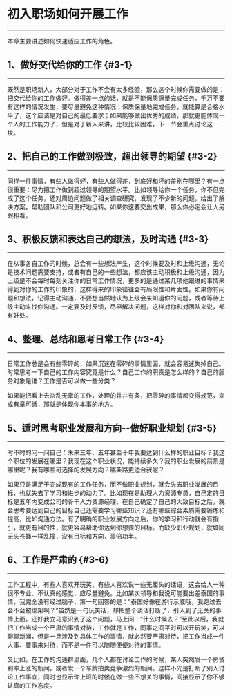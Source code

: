 # 初入职场如何开展工作

---

本章主要讲述如何快速适应工作的角色。

## 1、做好交代给你的工作 {#3-1}

---

既然是职场新人，大部分对于工作不会有太多经验，那么这个时候你需要做的是：把交代给你的工作做好。做得差一点的话，就是不能保质保量完成任务，千万不要有这样的情况发生，要尽量避免这种情况；保质保量地完成任务，就能算是合格水平了，这个应该是对自己的最低要求；如果能够做出优秀的成绩，那就更能体现一个人的工作能力了，但是对于新人来讲，比较比较困难，下一节会重点讨论这一块。

## 2、把自己的工作做到极致，超出领导的期望 {#3-2}

---

同样一件事情，有些人做得好，有些人做得差，到底好和坏的差别在哪里？有一点很重要：尽力把工作做到超过领导的期望水平。比如领导给你一个任务，你不但完成了这个任务，还对周边问题做了相关调查研究，发现了不少新的问题，给出了解决方案，帮助团队和公司更好地运转。如果你这要交出成果，那么你必定会让人另眼相看。

## 3、积极反馈和表达自己的想法，及时沟通 {#3-3}

---

在从事各自工作的时候，总会有一些想法产生，这个时候要及时和上级沟通，无论是技术问题需要支持，或者有自己的一些想法，都应该主动积极和上级沟通，因为上级是不会每时每刻关注你的日常工作情况，更多的是通过某几项他跟进的事情来得到对你的工作的印象的，这样得来的印象往往会有局限性和片面性。如果你有问题和想法，记得主动沟通，不要想当然地认为上级会来知道你的问题，或者等待上级主动来找你沟通。一定要及时反馈，尽早解决问题，这样对你和对团队来说，都有好处。

## 4、整理、总结和思考日常工作 {#3-4}

---

日常工作总是会有些零碎的，如果沉迷在零碎的事情里面，就会容易迷失掉自己。时常思考一下自己的工作内容究竟是什么？自己工作的职责是怎么样的？自己的服务对象是谁？工作是否可以做一些分类？

如果能把看上去杂乱无章的工作，处理的井井有条，把零碎的事情都变得规范，变成有章可循，那就是体现你本事的地方。

## 5、适时思考职业发展和方向--做好职业规划 {#3-5}

---

时不时的问一问自己：未来三年、五年甚至十年我要达到什么样的职业目标？我这个职位的发展在哪里？我现在这个职业状况，能持续多久？我的职业发展的前景是哪里呢？我有哪些可选择的发展方向？哪条路更适合我呢？

如果只是满足于完成现有的工作任务，而不做职业规划，就会失去职业发展的目标，也就失去了学习和进步的动力了。比如现在是助理人力资源专员，自己定的目标是五年内变成公司的骨干人力资源经理，在自己确定了自己的大致目标之后，就会思考要达到自己的目标自己还需要学习哪些知识？还有哪些综合素质需要锻炼和提高，比如沟通方法。有了明确的职业发展方向之后，你的学习和行动就会有指引，就更有目的性，就更容易帮助你达到你想要的目标。而缺少职业规划，就如同无头苍蝇一样乱撞，没有目标和方向，事倍功半。

## 6、工作是严肃的 {#3-6}

---

工作工程中，有些人喜欢开玩笑，有些人喜欢说一些无厘头的话语，这会给人一种很不专业、不认真的感觉，应尽量避免。比如某次领导和我说可能要出差泰国的事情，我完全没有经过脑子，第一句回答的是：”泰国好像在游行示威哦，我跑过去会不会被绑架啊？”虽然是一句玩笑话，却把整个谈话打断了，引入到了无关的事情上面。还好我立马意识到了这个问题，马上问：”什么时候去？”至此以后，我就把工作当成一个严肃的事情对待，工作就是工作，同事之间平时可以开玩笑，可以聊聊新闻，但是一旦涉及到具体工作的事情，就必然要严肃对待，把工作当成一件大事、要事来对待，而不是一件可以随随便便对待的事情。

又比如，在工作的沟通群里面，几个人都在讨论工作的时候，某人突然发一个房贷利率上涨的新闻，或者发一个车牌拍卖竞争激烈的新闻。这样不光是打断了别人讨论工作事宜，同时也显示你上班的时候在做一些不想关的事情，间接显示了你不够认真的工作态度。

